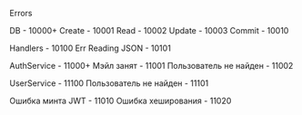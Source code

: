 Errors

DB - 10000+
Create - 10001
Read - 10002
Update - 10003
Commit - 10010

Handlers - 10100
Err Reading JSON - 10101

AuthService - 11000+
Мэйл занят - 11001
Пользователь не найден - 11002

UserService - 11100
Пользователь не найден - 11101

Ошибка минта JWT - 11010
Ошибка хеширования - 11020